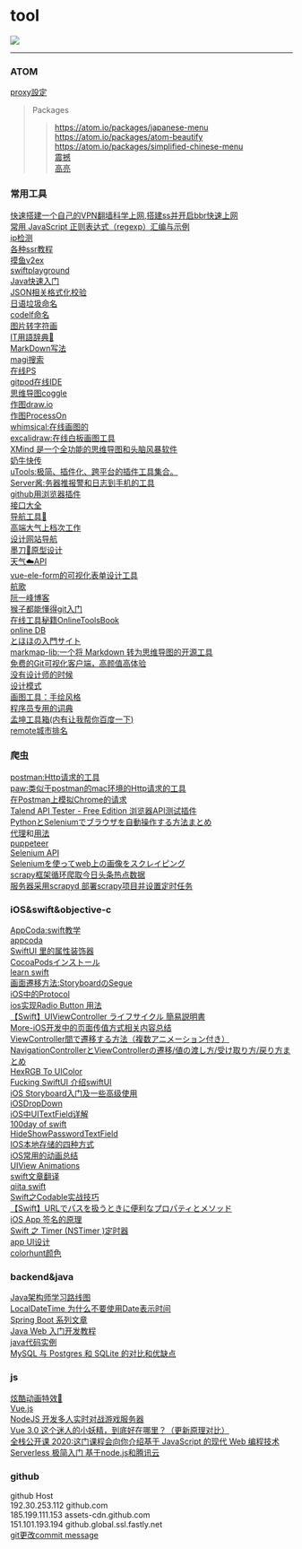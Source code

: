 # tool
![]( https://visitor-badge.glitch.me/badge?page_id=<61a2f032-a4f8-454c-a526-7be70c066711>)  
***
### ATOM   
[proxy設定](https://selifelog.com/blog-entry-1694.html)
> Packages
>> https://atom.io/packages/japanese-menu  
>> https://atom.io/packages/atom-beautify  
>> https://atom.io/packages/simplified-chinese-menu  
>> [震撼](https://atom.io/packages/activate-power-mode)   
>> [高亮](https://atom.io/packages/quick-highlight)  

### 常用工具 
[快速搭建一个自己的VPN翻墙科学上网,搭建ss并开启bbr快速上网](https://github.com/wistbean/vpn)  
[常用 JavaScript 正则表达式（regexp）汇编与示例](https://www.v2ex.com/t/558516#reply2)  
[ip检测](http://ping.pe/)  
[各种ssr教程](https://ssr.tools/)   
[摸鱼v2ex](https://www.v2ex.com/)  
[swiftplayground](http://online.swiftplayground.run/)  
[Java快速入门](https://www.liaoxuefeng.com/wiki/1252599548343744/1255883772263712)  
[JSON相关格式化校验](http://www.bejson.com/)  
[日语垃圾命名](https://codic.jp/engine)   
[codelf命名](https://unbug.github.io/codelf/)   
[图片转字符画](https://tomcat.blog/)  
[IT用語辞典📖](https://wa3.i-3-i.info/index.html)  
[MarkDown写法](https://gist.github.com/mignonstyle/083c9e1651d7734f84c99b8cf49d57fa)   
[magi搜索](https://magi.com/)   
[在线PS](https://www.photopea.com/)    
[gitpod在线IDE](https://www.gitpod.io/)  
[思维导图coggle](https://coggle.it/)  
[作图draw.io](https://www.draw.io/)  
[作图ProcessOn](https://www.processon.com/)  
[whimsical:在线画图的](https://whimsical.com/pricing)  
[excalidraw:在线白板画图工具](https://excalidraw.com/)  
[XMind 是一个全功能的思维导图和头脑风暴软件](https://www.xmind.cn/)  
[奶牛快传](https://cowtransfer.com/)  
[uTools:极简、插件化、跨平台的插件工具集合。](https://u.tools/)  
[Server酱:务器推报警和日志到手机的工具](http://sc.ftqq.com/3.version)  
[github用浏览器插件](https://github.com/ovity/octotree)  
[接口大全](https://www.free-api.com/?type=apifrom&val=0,https://github.com/fangzesheng/free-api)  
[导航工具🔧](https://caocao.boxopened.com/)  
[高端大气上档次工作](https://japan-dev.com/)  
[设计网站导航](http://chuangzaoshi.com/)  
[墨刀🔪原型设计](https://modao.cc/features)  
[天气☁️API](https://www.heweather.com/)  
[vue-ele-form的可视化表单设计工具](https://github.com/dream2023/vue-ele-form-generator)  
[航歌](https://www.hangge.com/)  
[阮一峰博客](http://www.ruanyifeng.com/blog/)  
[猴子都能懂得git入门](https://backlog.com/git-tutorial/cn/)  
[在线工具秘籍OnlineToolsBook](https://github.com/zhaoolee/OnlineToolsBook)  
[online DB](https://sqliteonline.com/)  
[とほほの入門サイト](http://www.tohoho-web.com/www.htm)  
[markmap-lib:一个将 Markdown 转为思维导图的开源工具](https://markmap.js.org/)  
[免费的Git可视化客户端，高颜值高体验](https://www.gitkraken.com/b)  
[没有设计师的时候](https://nodesign.dev/)  
[设计模式](https://refactoringguru.cn/)  
[画图工具：手绘风格](https://excalidraw.com/)  
[程序员专用的词典](https://consoledict.com/)  
[孟坤工具箱(内有让我帮你百度一下)](http://tool.mkblog.cn/)  
[remote城市排名](https://nomadlist.com/)  

### 爬虫
[postman:Http请求的工具](https://www.getpostman.com/)  
[paw:类似于postman的mac环境的Http请求的工具](https://paw.cloud/)  
[在Postman上模拟Chrome的请求](https://blog.csdn.net/difffate/article/details/54092067)  
[Talend API Tester - Free Edition 浏览器API测试插件](https://chrome.google.com/webstore/detail/talend-api-tester-free-ed/aejoelaoggembcahagimdiliamlcdmfm)  
[PythonとSeleniumでブラウザを自動操作する方法まとめ](https://tanuhack.com/selenium/)  
[代理](https://proxy.mimvp.com/)和[用法](https://github.com/mimvp/mimvp-proxy-demo)  
[puppeteer](https://github.com/GoogleChrome/puppeteer)  
[Selenium API](https://www.seleniumqref.com/api/webdriver_gyaku.html)  
[Seleniumを使ってweb上の画像をスクレイピング](https://qiita.com/keigo_999/items/4766f552e5de6639427d)  
[scrapy框架循环爬取今日头条热点数据](https://www.jianshu.com/p/073f1183b391)  
[服务器采用scrapyd 部署scrapy项目并设置定时任务](https://www.jianshu.com/p/060ffe018491)  

### iOS&swift&objective-c
[AppCoda:swift教学](https://www.appcoda.com.tw/learnswift/)  
[appcoda](https://www.appcoda.com.tw/)  
[SwiftUI 里的属性装饰器](https://www.cnblogs.com/xiaoniuzai/p/11417123.html)   
[CocoaPodsインストール](https://www.jianshu.com/p/476f4f21816b)   
[learn swift](https://www.hackingwithswift.com/)  
[画面遷移方法:StoryboardのSegue](https://qiita.com/hituziando/items/9f46a43c8162043eff34)  
[iOS中的Protocol](https://www.jianshu.com/p/2c67eebfaa3d)  
[ios实现Radio Button](https://github.com/DavydLiu/DLRadioButton)[   用法](https://www.youtube.com/watch?v=tQl_eOzcShw)  
[【Swift】UIViewController ライフサイクル 簡易説明書](https://blog.77jp.net/swift-uiviewcontroller-life-cycle)  
[More-iOS开发中的页面传值方式相关内容总结](https://juejin.im/post/5adeb5c56fb9a07a9f012e6f)  
[ViewController間で遷移する方法（複数アニメーション付き）](https://www.yoheim.net/blog.php?q=20160611)  
[NavigationControllerとViewControllerの遷移/値の渡し方/受け取り方/戻り方まとめ](https://virusee.net/swift4-move-view/#st-toc-h-7)   
[HexRGB To UIColor](http://tobioka.net/wp-content/uploads/2012/05/hexrgb2uicolor.html)  
[Fucking SwiftUI 介绍swiftUI](https://juejin.im/post/5e4b9c8af265da57434bb262)  
[iOS Storyboard入门及一些高级使用](https://juejin.im/post/5a6b173c6fb9a01cbf3891b7)  
[iOSDropDown](https://github.com/jriosdev/iOSDropDown)  
[iOS中UITextField详解](https://www.jianshu.com/p/d9270a807397)  
[100day of swift](http://www.ruanyifeng.com/blog/)  
[HideShowPasswordTextField](https://github.com/Guidebook/HideShowPasswordTextField)  
[IOS本地存储的四种方式](https://www.jianshu.com/p/b89d93b9c60c)  
[iOS常用的动画总结](https://juejin.im/post/5c3f1be7e51d45677567651d)  
[UIView Animations](https://www.jianshu.com/p/71f2fa270b9c)  
[swift文章翻译](https://swift.gg/)  
[qiita swift](https://qiita.com/tags/swift)  
[Swift之Codable实战技巧](https://zhuanlan.zhihu.com/p/50043306)  
[【Swift】URLでパスを扱うときに便利なプロパティとメソッド](https://qiita.com/toshi586014/items/52b87c034e411681ca7b)  
[iOS App 签名的原理](https://blog.cnbang.net/tech/3386/)  
[Swift 之 Timer (NSTimer )定时器](https://www.jianshu.com/p/e3188e8aa1dc)  
[app UI设计](https://dribbble.com/)  
[colorhunt颜色](https://colorhunt.co/)  

### backend&java
[Java架构师学习路线图](https://www.processon.com/view/link/5cb6c8a4e4b059e209fbf369#map)  
[LocalDateTime 为什么不要使用Date表示时间](https://www.bilibili.com/read/cv4209561)  
[Spring Boot 系列文章](http://www.ityouknow.com/spring-boot.html)  
[Java Web 入门开发教程](https://github.com/skyline75489/Heart-First-JavaWeb)  
[java代码实例](https://www.nowcoder.com/tutorial/10001/5fc0c07cd9d44e66b3baafd76f1f5b9f)  
[MySQL 与 Postgres 和 SQLite 的对比和优缺点](https://kalasearch.cn/blog/sqlite-mysql-postgres-comparison/)  

### js
[炫酷动画特效🧙‍](https://github.com/PavelDoGreat/WebGL-Fluid-Simulation)  
[Vue.js](https://cn.vuejs.org/)  
[NodeJS 开发多人实时对战游戏服务器](https://zhuanlan.zhihu.com/p/114150098)  
[Vue 3.0 这个迷人的小妖精，到底好在哪里？（更新原理对比）](https://juejin.im/post/5e9ce011f265da47b8450c11)  
[全栈公开课 2020:这门课程会向你介绍基于 JavaScript 的现代 Web 编程技术](https://fullstackopen.com/zh/)  
[Serverless 极简入门 基于node.js和腾讯云](https://yun.serverless80.com/posts/01.html)  

### github
github Host  
192.30.253.112 github.com  
185.199.111.153 assets-cdn.github.com  
151.101.193.194 github.global.ssl.fastly.net  
[git更改commit message](https://zhuanlan.zhihu.com/p/100243017)  
